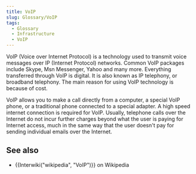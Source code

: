```yaml
---
title: VoIP
slug: Glossary/VoIP
tags:
  - Glossary
  - Infrastructure
  - VoIP
---
```

VoIP (Voice over Internet Protocol) is a technology used to transmit voice messages over IP (Internet Protocol) networks. Common VoIP packages include Skype, Msn Messenger, Yahoo and many more. Everything transferred through VoIP is digital. It is also known as IP telephony, or broadband telephony. The main reason for using VoIP technology is because of cost.

VoIP allows you to make a call directly from a computer, a special VoIP phone, or a traditional phone connected to a special adapter. A high speed internet connection is required for VoIP. Usually, telephone calls over the Internet do not incur further charges beyond what the user is paying for Internet access, much in the same way that the user doesn't pay for sending individual emails over the Internet.

## See also

- {{Interwiki("wikipedia", "VoIP")}} on Wikipedia

